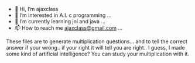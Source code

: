 - 👋 Hi, I’m ajaxclass
- 👀 I’m interested in A.I. c programming ...
- 🌱 I’m currently learning jni and java ...
- 📫 How to reach me ajaxclass@gmail.com ...

These files are to generate multiplication questions…
and to tell the correct answer if your wrong.. if your
right it will tell you are right..
I guess, I made some kind of artificial intelligence?
You can study your multiplication with it.


<!---
ajaxclass/ajaxclass is a ✨ special ✨ repository because its `README.md` (this file) appears on your GitHub profile.
You can click the Preview link to take a look at your changes.
--->

